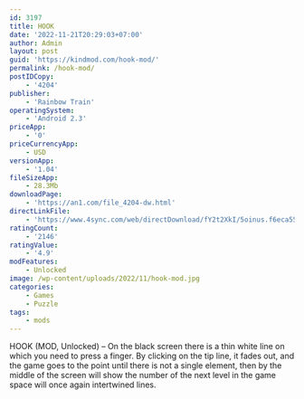 ```yaml
---
id: 3197
title: HOOK
date: '2022-11-21T20:29:03+07:00'
author: Admin
layout: post
guid: 'https://kindmod.com/hook-mod/'
permalink: /hook-mod/
postIDCopy:
    - '4204'
publisher:
    - 'Rainbow Train'
operatingSystem:
    - 'Android 2.3'
priceApp:
    - '0'
priceCurrencyApp:
    - USD
versionApp:
    - '1.04'
fileSizeApp:
    - 28.3Mb
downloadPage:
    - 'https://an1.com/file_4204-dw.html'
directLinkFile:
    - 'https://www.4sync.com/web/directDownload/fY2t2XkI/5oinus.f6eca559e176a2aae2356769ca24e1b4'
ratingCount:
    - '2146'
ratingValue:
    - '4.9'
modFeatures:
    - Unlocked
image: /wp-content/uploads/2022/11/hook-mod.jpg
categories:
    - Games
    - Puzzle
tags:
    - mods
---
```


HOOK (MOD, Unlocked) – On the black screen there is a thin white line on which you need to press a finger. By clicking on the tip line, it fades out, and the game goes to the point until there is not a single element, then by the middle of the screen will show the number of the next level in the game space will once again intertwined lines.